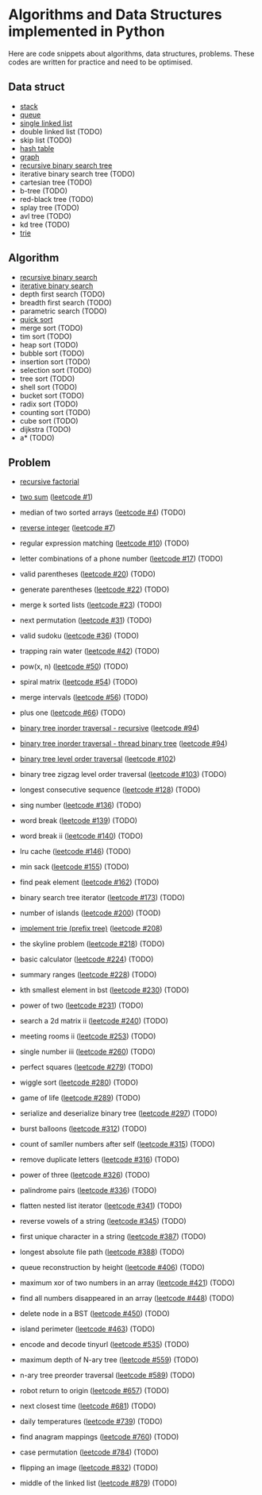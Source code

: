 # Algorithms and Data Structures implemented in Python
Here are code snippets about algorithms, data structures, problems. These codes are written for practice and need to be optimised.

## Data struct
- [stack](https://github.com/smartdolphin/python-algorithm/blob/master/data_struct/stack.py)
- [queue](https://github.com/smartdolphin/python-algorithm/blob/master/data_struct/queue.py)
- [single linked list](https://github.com/smartdolphin/python-algorithm/blob/master/data_struct/linked_list.py)
- double linked list (TODO)
- skip list (TODO)
- [hash table](https://github.com/smartdolphin/python-algorithm/blob/master/data_struct/hash_table.py)
- [graph](https://github.com/smartdolphin/python-algorithm/blob/master/data_struct/graph.py)
- [recursive binary search tree](https://github.com/smartdolphin/python-algorithm/blob/master/data_struct/binary_search_tree.py)
- iterative binary search tree (TODO)
- cartesian tree (TODO)
- b-tree (TODO)
- red-black tree (TODO)
- splay tree (TODO)
- avl tree (TODO)
- kd tree (TODO)
- [trie](https://github.com/smartdolphin/python-algorithm/blob/master/problems/trie.py)

## Algorithm
- [recursive binary search](https://github.com/smartdolphin/python-algorithm/blob/master/algorithm/binary_search_recursive.py)
- [iterative binary search](https://github.com/smartdolphin/python-algorithm/blob/master/algorithm/binary_search.py)
- depth first search (TODO)
- breadth first search (TODO)
- parametric search (TODO)
- [quick sort](https://github.com/smartdolphin/python-algorithm/blob/master/algorithm/quick_sort.py)
- merge sort (TODO)
- tim sort (TODO)
- heap sort (TODO)
- bubble sort (TODO)
- insertion sort (TODO)
- selection sort (TODO)
- tree sort (TODO)
- shell sort (TODO)
- bucket sort (TODO)
- radix sort (TODO)
- counting sort (TODO)
- cube sort (TODO)
- dijkstra (TODO)
- a* (TODO)

## Problem
- [recursive factorial](https://github.com/smartdolphin/python-algorithm/blob/master/problems/factorial_recursive.py)
- [two sum](https://github.com/smartdolphin/python-algorithm/blob/master/problems/two_sum.py) ([leetcode #1](https://leetcode.com/problems/two-sum))
- median of two sorted arrays ([leetcode #4](https://leetcode.com/problems/median-of-two-sorted-arrays)) (TODO)
- [reverse integer](https://github.com/smartdolphin/python-algorithm/blob/master/problems/reverse_integer.py) ([leetcode #7](https://leetcode.com/problems/reverse-integer))
- regular expression matching ([leetcode #10](https://leetcode.com/problems/regular-expression-matching)) (TODO)
- letter combinations of a phone number ([leetcode #17](https://leetcode.com/problems/letter-combinations-of-a-phone-number)) (TODO)
- valid parentheses ([leetcode #20](https://leetcode.com/problems/valid-parentheses)) (TODO)
- generate parentheses ([leetcode #22](https://leetcode.com/problems/generate-parentheses)) (TODO)
- merge k sorted lists ([leetcode #23](https://leetcode.com/problems/merge-k-sorted-lists)) (TODO)
- next permutation ([leetcode #31](https://leetcode.com/problems/next-permutation)) (TODO)
- valid sudoku ([leetcode #36](https://leetcode.com/problems/valid-sudoku)) (TODO)
- trapping rain water ([leetcode #42](https://leetcode.com/problems/trapping-rain-water)) (TODO)
- pow(x, n) ([leetcode #50](https://leetcode.com/problems/powx-n)) (TODO)
- spiral matrix ([leetcode #54](https://leetcode.com/problems/spiral-matrix)) (TODO)
- merge intervals ([leetcode #56](https://leetcode.com/problems/merge-intervals)) (TODO)
- plus one ([leetcode #66](https://leetcode.com/problems/plus-one)) (TODO)
- [binary tree inorder traversal - recursive](https://github.com/smartdolphin/python-algorithm/blob/master/problems/binary_tree_inorder_traversal.py) ([leetcode #94](https://leetcode.com/problems/binary-tree-inorder-traversal))

- [binary tree inorder traversal - thread binary tree](https://github.com/smartdolphin/python-algorithm/blob/master/problems/binary_tree_inorder_traversal.py) ([leetcode #94](https://leetcode.com/problems/binary-tree-inorder-traversal))
- [binary tree level order traversal](https://github.com/smartdolphin/python-algorithm/blob/master/problems/binary_tree_level_order_traversal.py) ([leetcode #102](https://leetcode.com/problems/binary-tree-level-order-traversal))
- binary tree zigzag level order traversal ([leetcode #103](https://leetcode.com/problems/binary-tree-zigzag-level-order-traversal)) (TODO)
- longest consecutive sequence ([leetcode #128](https://leetcode.com/problems/longest-consecutive-sequence)) (TODO)
- sing number ([leetcode #136](https://leetcode.com/problems/single-number)) (TODO)
- word break ([leetcode #139](https://leetcode.com/problems/word-break)) (TODO)
- word break ii ([leetcode #140](https://leetcode.com/problems/word-break-ii)) (TODO)
- lru cache ([leetcode #146](https://leetcode.com/problems/lru-cache)) (TODO)
- min sack ([leetcode #155](https://leetcode.com/problems/min-stack)) (TODO)
- find peak element ([leetcode #162](https://leetcode.com/problems/find-peak-element)) (TODO)
- binary search tree iterator ([leetcode #173](https://leetcode.com/problems/binary-search-tree-iterator)) (TODO)
- number of islands ([leetcode #200](https://leetcode.com/problems/number-of-islands)) (TOOD)
- [implement trie (prefix tree)](https://github.com/smartdolphin/python-algorithm/blob/master/problems/trie.py) ([leetcode #208](https://leetcode.com/problems/implement-trie-prefix-tree))
- the skyline problem ([leetcode #218](https://leetcode.com/problems/the-skyline-problem)) (TODO)
- basic calculator ([leetcode #224](https://leetcode.com/problems/basic-calculator)) (TODO)
- summary ranges ([leetcode #228](https://leetcode.com/problems/summary-ranges)) (TODO)
- kth smallest element in bst ([leetcode #230](https://leetcode.com/problems/kth-smallest-element-in-a-bst)) (TODO)
- power of two ([leetcode #231](https://leetcode.com/problems/power-of-two)) (TODO)
- search a 2d matrix ii ([leetcode #240](https://leetcode.com/problems/search-a-2d-matrix-ii)) (TODO)
- meeting rooms ii ([leetcode #253](https://leetcode.com/problems/meeting-rooms-ii)) (TODO)
- single number iii ([leetcode #260](https://leetcode.com/problems/single-number-iii)) (TODO)
- perfect squares ([leetcode #279](https://leetcode.com/problems/perfect-squares)) (TODO)
- wiggle sort ([leetcode #280](https://leetcode.com/problems/wiggle-sort)) (TODO)
- game of life ([leetcode #289](https://leetcode.com/problems/game-of-life)) (TODO)
- serialize and deserialize binary tree ([leetcode #297](https://leetcode.com/problems/serialize-and-deserialize-binary-tree)) (TODO)
- burst balloons ([leetcode #312](https://leetcode.com/problems/burst-balloons)) (TODO)
- count of samller numbers after self ([leetcode #315](https://leetcode.com/problems/count-of-smaller-numbers-after-self)) (TODO)
- remove duplicate letters ([leetcode #316](https://leetcode.com/problems/remove-duplicate-letters)) (TODO)
- power of three ([leetcode #326](https://leetcode.com/problems/power-of-three)) (TODO)
- palindrome pairs ([leetcode #336](https://leetcode.com/problems/palindrome-pairs)) (TODO)
- flatten nested list iterator ([leetcode #341](https://leetcode.com/problems/flatten-nested-list-iterator)) (TODO)
- reverse vowels of a string ([leetcode #345](https://leetcode.com/problems/reverse-vowels-of-a-string)) (TODO)
- first unique character in a string ([leetcode #387](https://leetcode.com/problems/first-unique-character-in-a-string)) (TODO)
- longest absolute file path ([leetcode #388](https://leetcode.com/problems/longest-absolute-file-path)) (TODO)
- queue reconstruction by height ([leetcode #406](https://leetcode.com/problems/queue-reconstruction-by-height)) (TODO)
- maximum xor of two numbers in an array ([leetcode #421](https://leetcode.com/problems/maximum-xor-of-two-numbers-in-an-array)) (TODO)
- find all numbers disappeared in an array ([leetcode #448](https://leetcode.com/problems/find-all-numbers-disappeared-in-an-array)) (TODO)
- delete node in a BST ([leetcode #450](https://leetcode.com/problems/delete-node-in-a-bst)) (TODO)
- island perimeter ([leetcode #463](https://leetcode.com/problems/island-perimeter)) (TODO)
- encode and decode tinyurl ([leetcode #535](https://leetcode.com/problems/encode-and-decode-tinyurl)) (TODO)
- maximum depth of N-ary tree ([leetcode #559](https://leetcode.com/problems/maximum-depth-of-n-ary-tree)) (TODO)
- n-ary tree preorder traversal ([leetcode #589](https://leetcode.com/problems/n-ary-tree-preorder-traversal)) (TODO)
- robot return to origin ([leetcode #657](https://leetcode.com/problems/robot-return-to-origin)) (TODO)
- next closest time ([leetcode #681](https://leetcode.com/problems/next-closest-time)) (TODO)
- daily temperatures ([leetcode #739](https://leetcode.com/problems/daily-temperatures)) (TODO)
- find anagram mappings ([leetcode #760](https://leetcode.com/problems/find-anagram-mappings)) (TODO)
- case permutation ([leetcode #784](https://leetcode.com/problems/letter-case-permutation)) (TODO)
- flipping an image ([leetcode #832](https://leetcode.com/problems/flipping-an-image)) (TODO)
- middle of the linked list ([leetcode #879](https://leetcode.com/problems/profitable-schemes)) (TODO)
